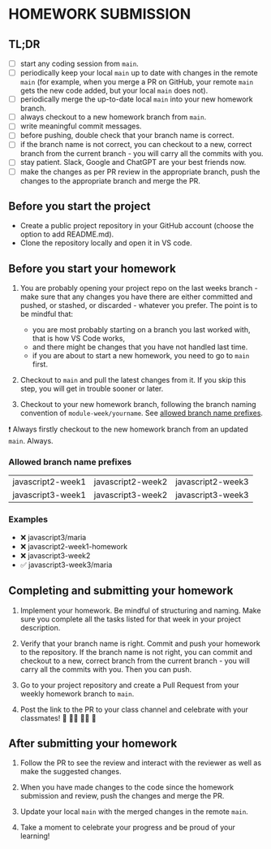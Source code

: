 # HOMEWORK SUBMISSION

## TL;DR

- [ ] start any coding session from `main`.
- [ ] periodically keep your local `main` up to date with changes in the remote `main` (for example, when you merge a PR on GitHub, your remote `main` gets the new code added, but your local `main` does not).
- [ ] periodically merge the up-to-date local `main` into your new homework branch.
- [ ] always checkout to a new homework branch from `main`.
- [ ] write meaningful commit messages.
- [ ] before pushing, double check that your branch name is correct.
- [ ] if the branch name is not correct, you can checkout to a new, correct branch from the current branch - you will carry all the commits with you.
- [ ] stay patient. Slack, Google and ChatGPT are your best friends now.
- [ ] make the changes as per PR review in the appropriate branch, push the changes to the appropriate branch and merge the PR.

## Before you start the project

- Create a public project repository in your GitHub account (choose the option to add README.md).
- Clone the repository locally and open it in VS code.

## Before you start your homework

1. You are probably opening your project repo on the last weeks branch - make sure that any changes you have there are either committed and pushed, or stashed, or discarded - whatever you prefer. The point is to be mindful that:
   - you are most probably starting on a branch you last worked with, that is how VS Code works,
   - and there might be changes that you have not handled last time.
   - if you are about to start a new homework, you need to go to `main` first.

2. Checkout to `main` and pull the latest changes from it. If you skip this step, you will get in trouble sooner or later.

3. Checkout to your new homework branch, following the branch naming convention of `module-week/yourname`.
   See [allowed branch name prefixes](#allowed-branch-name-prefixes).

❗ Always firstly checkout to the new homework branch from an updated `main`. Always.

### Allowed branch name prefixes

|                   |                   |                   |
| ----------------- | ----------------- | ----------------- |
| javascript2-week1 | javascript2-week2 | javascript2-week3 |
| javascript3-week1 | javascript3-week2 | javascript3-week3 |

### Examples

- ❌ javascript3/maria
- ❌ javascript2-week1-homework
- ❌ javascript3-week2
- ✅ javascript3-week3/maria

## Completing and submitting your homework

1. Implement your homework. Be mindful of structuring and naming. Make sure you complete all the tasks listed for that week in your project description.

2. Verify that your branch name is right. Commit and push your homework to the repository. If the branch name is not right, you can commit and checkout to a new, correct branch from the current branch - you will carry all the commits with you. Then you can push.

3. Go to your project repository and create a Pull Request from your weekly homework branch to `main`.

4. Post the link to the PR to your class channel and celebrate with your classmates! 🎉 💃🏽 🕺🏾 🥳

## After submitting your homework

1. Follow the PR to see the review and interact with the reviewer as well as make the suggested changes.

2. When you have made changes to the code since the homework submission and review, push the changes and merge the PR.

3. Update your local `main` with the merged changes in the remote `main`.

4. Take a moment to celebrate your progress and be proud of your learning!
